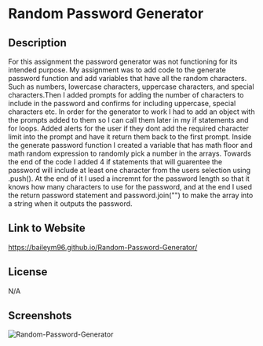 # Random Password Generator

## Description

For this assignment the password generator was not functioning for its intended purpose. My assignment was to add code to the generate password function
and add variables that have all the random characters. Such as numbers, lowercase characters, uppercase characters, and special characters.Then I added prompts for adding the number of characters to include in the password and confirms for including uppercase, special characters etc.
In order for the generator to work I had to add an object with the prompts added to them so I can call them later in my if statements and for loops. 
Added alerts for the user if they dont add the required character limit into the prompt and have it return them back to the first prompt.
Inside the generate password function  I created a variable that has math floor and math random expression to randomly pick a number in the arrays.
Towards the end of the code I added 4 if statements that will guarentee the password will include at least one character from the users selection using .push().
At the end of it I used a incremnt for the password length so that it knows how many characters to use for the password, and at the end I used the return password statement 
and password.join("") to make the array into a string when it outputs the password.

## Link to Website

https://baileym96.github.io/Random-Password-Generator/


## License 

N/A

## Screenshots
![Random-Password-Generator](https://user-images.githubusercontent.com/108101478/193482873-cdfad5eb-22fb-48d9-a1c4-2f24a322ade5.jpg)
